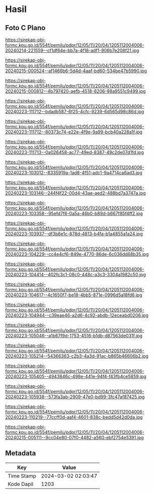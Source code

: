 # Hasil

## Foto C Plano

https://sirekap-obj-formc.kpu.go.id/554f/pemilu/pdpr/12/05/11/20/04/1205112004006-20240214-221559--cf1df64e-bb7a-4f18-adf1-906b7e208f21.jpg

https://sirekap-obj-formc.kpu.go.id/554f/pemilu/pdpr/12/05/11/20/04/1205112004006-20240215-000524--af1466b6-5d4d-4aaf-bd60-534be47b5990.jpg

https://sirekap-obj-formc.kpu.go.id/554f/pemilu/pdpr/12/05/11/20/04/1205112004006-20240215-000812--4b797420-aefb-4518-8206-98a9551c9499.jpg

https://sirekap-obj-formc.kpu.go.id/554f/pemilu/pdpr/12/05/11/20/04/1205112004006-20240223-111712--bdadb587-6f25-4cfc-9239-6d565d98c86d.jpg

https://sirekap-obj-formc.kpu.go.id/554f/pemilu/pdpr/12/05/11/20/04/1205112004006-20240223-111712--80373c74-e22e-4f9e-9a99-bcb40a228a1f.jpg

https://sirekap-obj-formc.kpu.go.id/554f/pemilu/pdpr/12/05/11/20/04/1205112004006-20240223-111713--0a026458-ac77-49ed-8387-49c2de07d1fd.jpg

https://sirekap-obj-formc.kpu.go.id/554f/pemilu/pdpr/12/05/11/20/04/1205112004006-20240223-103012--8335919a-1ad8-4f51-adc1-9a4714ca6ad3.jpg

https://sirekap-obj-formc.kpu.go.id/554f/pemilu/pdpr/12/05/11/20/04/1205112004006-20240223-103146--244f4f22-00d4-43ae-aed2-488bd7a3747a.jpg

https://sirekap-obj-formc.kpu.go.id/554f/pemilu/pdpr/12/05/11/20/04/1205112004006-20240223-103358--95efd7f6-0a5a-46b0-b89d-b667f85f4ff2.jpg

https://sirekap-obj-formc.kpu.go.id/554f/pemilu/pdpr/12/05/11/20/04/1205112004006-20240223-103937--df3b6e1c-878d-4813-b4fa-b1a4855a1a24.jpg

https://sirekap-obj-formc.kpu.go.id/554f/pemilu/pdpr/12/05/11/20/04/1205112004006-20240223-104229--cc4e4cf6-849e-4770-86de-6c036dd68b35.jpg

https://sirekap-obj-formc.kpu.go.id/554f/pemilu/pdpr/12/05/11/20/04/1205112004006-20240223-104414--402fc3c1-08c0-448c-a3c3-3304a1982c50.jpg

https://sirekap-obj-formc.kpu.go.id/554f/pemilu/pdpr/12/05/11/20/04/1205112004006-20240223-104617--4c1650f7-be18-4bb5-871e-0996d5a18fd6.jpg

https://sirekap-obj-formc.kpu.go.id/554f/pemilu/pdpr/12/05/11/20/04/1205112004006-20240223-104944--c39eae46-a2d6-4c92-abdb-12eceabd0206.jpg

https://sirekap-obj-formc.kpu.go.id/554f/pemilu/pdpr/12/05/11/20/04/1205112004006-20240223-105046--a1b67f9d-1753-4516-b1db-d87563de031f.jpg

https://sirekap-obj-formc.kpu.go.id/554f/pemilu/pdpr/12/05/11/20/04/1205112004006-20240223-105214--54366363-c2b3-4a3d-91ac-b865b46606b2.jpg

https://sirekap-obj-formc.kpu.go.id/554f/pemilu/pdpr/12/05/11/20/04/1205112004006-20240223-105405--4943846c-498e-441e-94f4-f43fb4ce5859.jpg

https://sirekap-obj-formc.kpu.go.id/554f/pemilu/pdpr/12/05/11/20/04/1205112004006-20240223-105938--573fa3ab-2909-47e0-bd99-3fc47af87425.jpg

https://sirekap-obj-formc.kpu.go.id/554f/pemilu/pdpr/12/05/11/20/04/1205112004006-20240223-110219--77ccff0d-aaf4-4601-838c-bedd5d42d0da.jpg

https://sirekap-obj-formc.kpu.go.id/554f/pemilu/pdpr/12/05/11/20/04/1205112004006-20240215-005111--9cc04e80-07f0-4482-a560-ebf2754e5391.jpg


## Metadata

| Key        | Value               |
| ---------- | ------------------- |
| Time Stamp | 2024-03-02 02:03:47 |
| Kode Dapil | 1203                |



